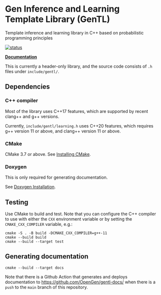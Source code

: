 # Gen Inference and Learning Template Library (GenTL)
Template inference and learning library in C++ based on probabilistic programming  principles

[![status](https://github.com/OpenGen/GenTL/actions/workflows/test.yml/badge.svg)](https://github.com/OpenGen/GenTL/actions?query=workflow/test)

[**Documentation**](https://opengen.github.io/gentl-docs/latest/)

This is currently a header-only library, and the source code consists of `.h` files under `include/gentl/`.

## Dependencies

### C++ compiler

Most of the library uses C++17 features, which are supported by recent clang++ and g++ versions.

Currently, `include/gentl/learning.h` uses C++20 features, which requires g++ version 11 or above, and clang++ version 11 or above.

### CMake

CMake 3.7 or above. See [Installing CMake](https://cmake.org/install/).

### Doxygen

This is only required for generating documentation.

See [Doxygen Installation](https://www.doxygen.nl/manual/install.html).

## Testing

Use CMake to build and test. Note that you can configure the C++ compiler to use with either the `CXX` environment variable or by setting the `CMAKE_CXX_COMPILER` variable, e.g.:
```
cmake -S . -B build -DCMAKE_CXX_COMPILER=g++-11
cmake --build build
cmake --build --target test
```

## Generating documentation

```
cmake --build --target docs
```
Note that there is a Github Action that generates and deploys documentation to https://github.com/OpenGen/gentl-docs/ when there is a `push` to the `main` branch of this repository.
